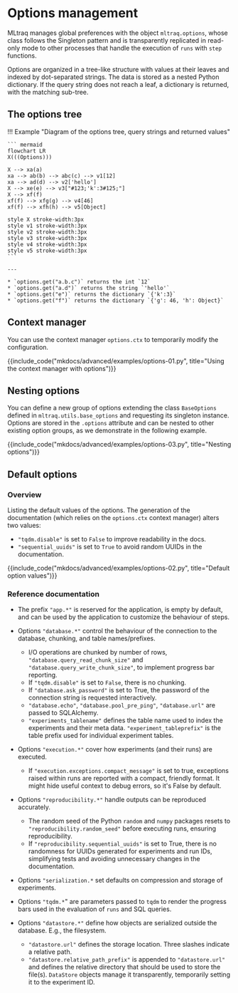 # Options management

MLtraq manages global preferences with the object `mltraq.options`, whose class follows the Singleton pattern and is transparently replicated in read-only mode to other processes that handle the execution of `runs` with `step` functions.

Options are organized in a tree-like structure with values at their leaves and indexed by dot-separated strings. The data is stored as a nested Python dictionary. If the query string does not reach a leaf, a dictionary is returned, with the matching sub-tree.

## The options tree

!!! Example "Diagram of the options tree, query strings and returned values"


    ``` mermaid
    flowchart LR
    X(((Options)))
    
    X --> xa(a)
    xa --> ab(b) --> abc(c) --> v1[12]
    xa --> ad(d) --> v2['hello']
    X --> xe(e) --> v3["#123;'k':3#125;"]
    X --> xf(f)
    xf(f) --> xfg(g) --> v4[46]
    xf(f) --> xfh(h) --> v5[Object]

    style X stroke-width:3px
    style v1 stroke-width:3px
    style v2 stroke-width:3px    
    style v3 stroke-width:3px 
    style v4 stroke-width:3px
    style v5 stroke-width:3px
    ```

    --- 

    * `options.get("a.b.c")` returns the int `12`
    * `options.get("a.d")` returns the string `'hello'`
    * `options.get("e")` returns the dictionary `{'k':3}`
    * `options.get("f")` returns the dictionary `{'g': 46, 'h': Object}`

## Context manager

You can use the context manager `options.ctx` to temporarily modify the configuration.

{{include_code("mkdocs/advanced/examples/options-01.py", title="Using the context manager with options")}}

## Nesting options

You can define a new group of options extending the class `BaseOptions` defined in `mltraq.utils.base_options` and requesting its singleton instance. Options are stored in the `.options` attribute and can be nested to other existing option groups, as we demonstrate in the following example.

{{include_code("mkdocs/advanced/examples/options-03.py", title="Nesting options")}}


## Default options

### Overview
  
Listing the default values of the options. The generation of the documentation (which relies on the `options.ctx` context manager)  alters two values:

* `"tqdm.disable"` is set to `False` to improve readability in the docs.
* `"sequential_uuids"` is set to `True` to avoid random UUIDs in the documentation.

{{include_code("mkdocs/advanced/examples/options-02.py", title="Default option values")}}

### Reference documentation

* The prefix `"app.*"` is reserved for the application, is empty by default, and can be used by the application to customize the behaviour of steps.

* Options `"database.*"` control the behaviour of the connection to the database, chunking, and table names/prefixes.
    * I/O operations are chunked by number of rows, `"database.query_read_chunk_size"` and `"database.query_write_chunk_size"`, to implement progress bar reporting.
    * If `"tqdm.disable"` is set to `False`, there is no chunking.
    * If `"database.ask_password"` is set to True, the password of the connection string is requested interactively.
    * `"database.echo"`, `"database.pool_pre_ping"`, `"database.url"` are passed to SQLAlchemy.
    * `"experiments_tablename"` defines the table name used to index the experiments and their meta data. `"experiment_tableprefix"` is the table prefix used for individual experiment tables.

* Options `"execution.*"` cover how experiments (and their runs) are executed.
    * If `"execution.exceptions.compact_message"` is set to true, exceptions raised within runs are reported with a compact, friendly format. It might hide useful context to debug errors, so it's False by default.

* Options `"reproducibility.*"` handle outputs can be reproduced accurately.
    * The random seed of the Python `random` and `numpy` packages resets to `"reproducibility.random_seed"` before executing runs, ensuring reproducibility.
    * If `"reproducibility.sequential_uuids"` is set to True, there is no randomness for UUIDs generated for experiments and run IDs, simplifying tests and avoiding unnecessary changes in the documentation.

* Options `"serialization.*` set defaults on compression and storage of experiments.

* Options `"tqdm.*`" are parameters passed to `tqdm` to render the progress bars used in the evaluation of `runs` and SQL queries.

* Options `"datastore.*"` define how objects are serialized outside the database. E.g., the filesystem.
    * `"datastore.url"` defines the storage location. Three slashes indicate a relative path.
    * `"datastore.relative_path_prefix"` is appended to `"datastore.url"` and defines the relative directory that should be used to store the file(s). `DataStore` objects manage it transparently, temporarily setting it to the experiment ID.